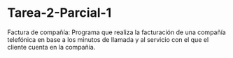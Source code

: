 # Tarea-2-Parcial-1
Factura de compañía: Programa que realiza la facturación de una compañía telefónica en base a los minutos de llamada y al servicio con el que el cliente cuenta en la compañía. 
